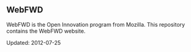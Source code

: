## WebFWD

WebFWD is the Open Innovation program from Mozilla. This repository contains the WebFWD website.

Updated: 2012-07-25